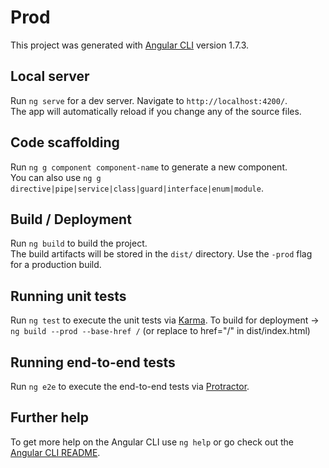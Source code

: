 # Prod

This project was generated with [Angular CLI](https://github.com/angular/angular-cli) version 1.7.3.

## Local server

Run `ng serve` for a dev server. Navigate to `http://localhost:4200/`.  
The app will automatically reload if you change any of the source files.

## Code scaffolding

Run `ng g component component-name` to generate a new component.  
You can also use `ng g directive|pipe|service|class|guard|interface|enum|module`.

## Build / Deployment

Run `ng build` to build the project.  
The build artifacts will be stored in the `dist/` directory. Use the `-prod` flag for a production build.

## Running unit tests

Run `ng test` to execute the unit tests via [Karma](https://karma-runner.github.io).
To build for deployment -> `ng build --prod --base-href /` (or replace to href="/" in dist/index.html)

## Running end-to-end tests

Run `ng e2e` to execute the end-to-end tests via [Protractor](http://www.protractortest.org/).

## Further help

To get more help on the Angular CLI use `ng help` or go check out the [Angular CLI README](https://github.com/angular/angular-cli/blob/master/README.md).
